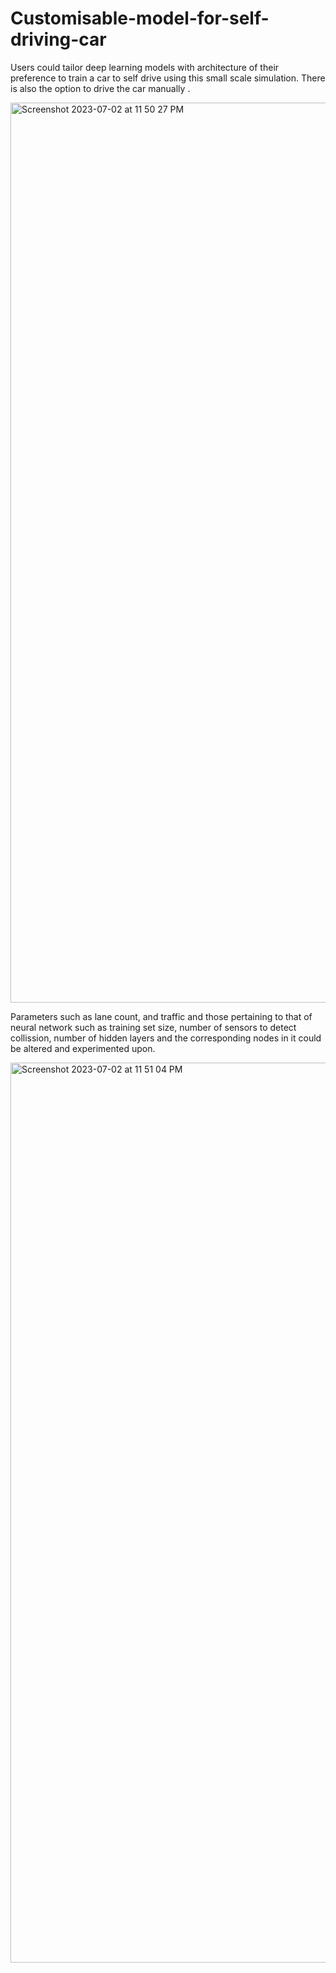 # Customisable-model-for-self-driving-car
Users could tailor deep learning models with architecture of their preference to train a car to self drive using this small scale simulation. There is also the option to drive the car manually .

<img width="1440" alt="Screenshot 2023-07-02 at 11 50 27 PM" src="https://github.com/shellyannissa/Customisable-model-for-self-driving-car/assets/118563935/1601b511-6407-4a8d-b9d9-8263aafc8ee5">

Parameters such as lane count, and traffic and those pertaining to that of neural network such as training set size, number of sensors to detect collission, number of hidden layers and the corresponding nodes in it could be altered and experimented upon.

<img width="1440" alt="Screenshot 2023-07-02 at 11 51 04 PM" src="https://github.com/shellyannissa/Customisable-model-for-self-driving-car/assets/118563935/46f74037-64bb-4033-98c8-bc705c9c5901">
